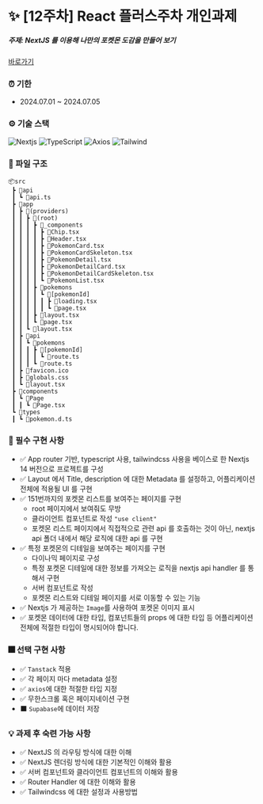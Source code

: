 # ✨ [12주차] React 플러스주차 개인과제

##### 주제: NextJS 를 이용해 나만의 포켓몬 도감을 만들어 보기

[바로가기](https://week12-pokemon.vercel.app/)

### ⏰ 기한

- 2024.07.01 ~ 2024.07.05

### ⚙️ 기술 스택

<p>
  <img alt="Nextjs" src ="https://img.shields.io/badge/Next.js-000000.svg?&style=flat-square&logo=VITE&logoColor=white"/>
  <img alt="TypeScript" src ="https://img.shields.io/badge/TypeScript-3178C6.svg?&style=flat-square&logo=TYPESCRIPT&logoColor=white"/>
  <img alt="Axios" src ="https://img.shields.io/badge/Axios-5A29E4.svg?&style=flat-square&logo=AXIOS&logoColor=white"/>
  <img alt="Tailwind" src ="https://img.shields.io/badge/TailwindCSS-646CFF.svg?&style=flat-square&logo=TAILWINDCSS&logoColor=white"/>
</p>

### 📁 파일 구조

```
📦src
 ┣ 📂api
 ┃ ┗ 📜api.ts
 ┣ 📂app
 ┃ ┣ 📂(providers)
 ┃ ┃ ┣ 📂(root)
 ┃ ┃ ┃ ┣ 📂_components
 ┃ ┃ ┃ ┃ ┣ 📜Chip.tsx
 ┃ ┃ ┃ ┃ ┣ 📜Header.tsx
 ┃ ┃ ┃ ┃ ┣ 📜PokemonCard.tsx
 ┃ ┃ ┃ ┃ ┣ 📜PokemonCardSkeleton.tsx
 ┃ ┃ ┃ ┃ ┣ 📜PokemonDetail.tsx
 ┃ ┃ ┃ ┃ ┣ 📜PokemonDetailCard.tsx
 ┃ ┃ ┃ ┃ ┣ 📜PokemonDetailCardSkeleton.tsx
 ┃ ┃ ┃ ┃ ┗ 📜PokemonList.tsx
 ┃ ┃ ┃ ┣ 📂pokemons
 ┃ ┃ ┃ ┃ ┗ 📂[pokemonId]
 ┃ ┃ ┃ ┃ ┃ ┣ 📜loading.tsx
 ┃ ┃ ┃ ┃ ┃ ┗ 📜page.tsx
 ┃ ┃ ┃ ┣ 📜layout.tsx
 ┃ ┃ ┃ ┗ 📜page.tsx
 ┃ ┃ ┗ 📜layout.tsx
 ┃ ┣ 📂api
 ┃ ┃ ┗ 📂pokemons
 ┃ ┃ ┃ ┣ 📂[pokemonId]
 ┃ ┃ ┃ ┃ ┗ 📜route.ts
 ┃ ┃ ┃ ┗ 📜route.ts
 ┃ ┣ 📜favicon.ico
 ┃ ┣ 📜globals.css
 ┃ ┗ 📜layout.tsx
 ┣ 📂components
 ┃ ┗ 📂Page
 ┃ ┃ ┗ 📜Page.tsx
 ┗ 📂types
 ┃ ┗ 📜pokemon.d.ts
```

### 🎇 필수 구현 사항

- ✅ App router 기반, typescript 사용, tailwindcss 사용을 베이스로 한 Nextjs 14 버전으로 프로젝트를 구성
- ✅ Layout 에서 Title, description 에 대한 Metadata 를 설정하고, 어플리케이션 전체에 적용될 UI 를 구현
- ✅ 151번까지의 포켓몬 리스트를 보여주는 페이지를 구현
  - root 페이지에서 보여줘도 무방
  - 클라이언트 컴포넌트로 작성 `"use client"`
  - 포켓몬 리스트 페이지에서 직접적으로 관련 api 를 호출하는 것이 아닌, nextjs api 폴더 내에서 해당 로직에 대한 api 를 구현
- ✅ 특정 포켓몬의 디테일을 보여주는 페이지를 구현
  - 다이나믹 페이지로 구성
  - 특정 포켓몬 디테일에 대한 정보를 가져오는 로직을 nextjs api handler 를 통해서 구현
  - 서버 컴포넌트로 작성
  - 포켓몬 리스트와 디테일 페이지를 서로 이동할 수 있는 기능
- ✅ Nextjs 가 제공하는 `Image`를 사용하여 포켓몬 이미지 표시
- ✅ 포켓몬 데이터에 대한 타입, 컴포넌트들의 props 에 대한 타입 등 어플리케이션 전체에 적절한 타입이 명시되어야 합니다.

### 🎆 선택 구현 사항

- ✅ `Tanstack` 적용
- ✅ 각 페이지 마다 metadata 설정
- ✅ `axios`에 대한 적절한 타입 지정
- ✅ 무한스크롤 혹은 페이지네이션 구현
- ⬛ `Supabase`에 데이터 저장

### 💡 과제 후 숙련 가능 사항

- ✅ NextJS 의 라우팅 방식에 대한 이해
- ✅ NextJS 렌더링 방식에 대한 기본적인 이해와 활용
- ✅ 서버 컴포넌트와 클라이언트 컴포넌트의 이해와 활용
- ✅ Router Handler 에 대한 이해와 활용
- ✅ Tailwindcss 에 대한 설정과 사용방법

